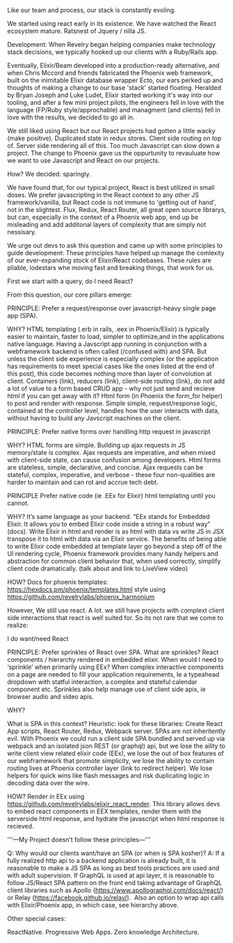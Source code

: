 
Like our team and process, our stack is constantly evoling. 

We started using react early in its existence.
We have watched the React ecosystem mature.
Ratsnest of Jquery / nilla JS.

Development:
When Revelry began helping companies make technology stack decisions, we typically hooked up our clients with a Ruby/Rails app.

Eventually, Elixir/Beam developed into a production-ready alternative, and when Chris Mccord and friends fabricated the Phoenix web framework, built on the inimitable Elixir database wrapper Ecto, our ears perked up and thoughts of making a change to our base 'stack' started floating. Heralded by Bryan Joseph and Luke Ludet, Elixir started working it's way into our tooling, and after a few mini project pilots, the engineers fell in love with the language (FP/Ruby style/approchable) and managment (and clients) fell in love with the results, we decided to go all in.

We still liked using React but our React projects had gotten a little wacky (make positive). Duplicated state in redux stores. Client side routing on top of. Server side rendering all of this. Too much Javascript can slow down a project. The change to Phoenix gave us the oppurtunity to revauluate how we want to use Javascript and React on our projects.

How? We decided: sparingly.

We have found that, for our typical project, React is best utilized in small doses. We prefer javascripting in the React context to any other JS framework/vanilla, but React code is not immune to 'getting out of hand', not in the slightest. Flux, Redux, React Router, all great open source librarys, but can, especially in the context of a Phoenix web app, end up be misleading and add additonal layers of complexity that are simply not nessisary.

We urge out devs to ask this question and came up with some principles to guide development:
These principles have helped up manage the comlexity of our ever-expanding stock of Elixir/React codebases. These rules are pliable, lodestars whe moving fast and breaking things, that work for us.

First we start with a query, do I need React?

From this question, our core pillars emerge:

PRINCIPLE:
Prefer a request/response over javascript-heavy single page app (SPA).

WHY?
HTML templating (.erb in rails, .eex in Phoenix/Elixir) is typically easier to maintain, faster to load, simpler to optimize,and in the applications native language. Having a Javscript app running in conjunction with a webframework backend is often called (/confused with) and SPA. But unless the client side experience is especially complex (or the application has requirements to meet special cases like the ones listed at the end of this post), this code becomes nothing more than layer of convolution at client. Containers (link), reducers (link), client-side routing (link), do not add a lot of value to a form based CRUD app - why not just send and recieve html if you can get away with it? Html form (in Phoenix the form_for helper) to post and render with response. Simple simple, request/response logic, contained at the controller level, handles how the user interacts with data, without having to build any Javscript machines on the client.

PRINCIPLE:
Prefer native forms over handling http request in javascript

WHY?
HTML forms are simple. Building up ajax requests in JS memory/state is complex. Ajax requests are imperative, and when mixed with client-side state, can cause confusion among developers. Html forms are stateless, simple, declarative, and concise. Ajax requests can be stateful, complex, imperative, and verbose - these four non-qualities are harder to maintain and can rot and accrue tech debt.

PRINCIPLE
Prefer native code (ie .EEx for Elixir) html templating until you cannot.

WHY?
It’s same language as your backend. “EEx stands for Embedded Elixir. It allows you to embed Elixir code inside a string in a robust way” (docs). Write Elixir in html and render is as html with data vs write JS in JSX transpose it to html with data via an Elixir service. The benefits of being able to write Elixir code embedded at template layer go beyond a step off of the UI rendering cycle, Phoenix framework provides many handy helpers and abstraction for common client behavior that, when used correctly, simplify client code dramatically. (talk about and link to LiveView video)

HOW?
Docs for phoenix templates: https://hexdocs.pm/phoenix/templates.html
style using https://github.com/revelrylabs/phoenix_harmonium

However, We still use react. A lot. we still have projects with complext client side interactions that react is well suited for. So its not rare that we come to realize:

I do want/need React

PRINCIPLE:
Prefer sprinkles of React over SPA. What are sprinkles? React components / hierarchy rendered in embedded elixir. When would I need to ‘sprinkle’ when primarily using EEx? When complex interactive components on a page are needed to fill your application requirements, Ie a typeahead dropdown with statful interaction, a complex and stateful calendar component etc. Sprinkles also help manage use of client side apis, ie browser audio and video apis.

WHY?

What is SPA in this context? Heuristic: look for these libraries: Create React App scripts, React Router, Redux, Webpack server. SPAs are not inheritently evil. With Phoenix we could run a client side SPA bundled and served up via webpack and an isolated json REST (or graphql) api, but we lose the aility to write client view related elixir code (EEx), we lose the out of box features of our webframework that promote simplicity, we lose the ability to contain routing lives at Phoenix controller layer (link to redirect helper). We lose helpers for quick wins like flash messages and risk duplicating logic in decoding data over the wire.

HOW?
Render in EEx using https://github.com/revelrylabs/elixir_react_render. This library allows devs to embed react components in EEX templates, render them with the serverside html response, and hydrate the javascript when html response is recieved.

'''—My Project doesn’t follow these principles—'''

Q:
Why would our clients want/have an SPA (or when is SPA kosher)?
A:
If a fully realized http api to a backend application is already built, it is reasonable to make a JS SPA as long as best tools practices are used and with adult supervision.
If GraphQL is used at api layer, it is reasonable to follow JS/React SPA pattern on the front end taking advantage of GraphQL client libraries such as Apollo (https://www.apollographql.com/docs/react/) or Relay (https://facebook.github.io/relay/).
 Also an option to wrap api calls with Elixir/Phoenix app, in which case, see hierarchy above. 

Other special cases:

ReactNative.
Progressive Web Apps.
Zero knowledge Architecture.
